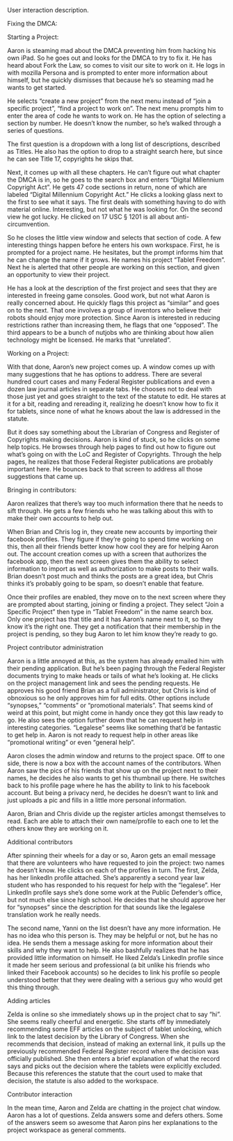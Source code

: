 User interaction description.

Fixing the DMCA:

Starting a Project:

Aaron is steaming mad about the DMCA preventing him from hacking his own iPad. So he goes out and looks for the DMCA to try to fix it. He has heard about Fork the Law, so comes to visit our site to work on it. He logs in with mozilla Persona and is prompted to enter more information about himself, but he quickly dismisses that because he’s so steaming mad he wants to get started.

He selects “create a new project” from the next menu instead of “join a specific project”, “find a project to work on”. The next menu prompts him to enter the area of code he wants to work on. He has the option of selecting a section by number. He doesn’t know the number, so he’s walked through a series of questions.

The first question is a dropdown with a long list of descriptions, described as Titles. He also has the option to drop to a straight search here, but since he can see Title 17, copyrights he skips that.

Next, it comes up with all these chapters. He can’t figure out what chapter the DMCA is in, so he goes to the search box and enters “Digital Millennium Copyright Act”. He gets 47 code sections in return, none of which are labeled “Digital Millennium Copyright Act.” He clicks a looking glass next to the first to see what it says. The first deals with something having to do with material online. Interesting, but not what he was looking for. On the second view he got lucky. He clicked on 17 USC § 1201 is all about anti-circumvention.

So he closes the little view window and selects that section of code. A few interesting things happen before he enters his own workspace. First, he is prompted for a project name. He hesitates, but the prompt informs him that he can change the name if it grows. He names his project “Tablet Freedom”. Next he is alerted that other people are working on this section, and given an opportunity to view their project. 

He has a look at the description of the first project and sees that they are interested in freeing game consoles. Good work, but not what Aaron is really concerned about. He quickly flags this project as “similar” and goes on to the next. That one involves a group of inventors who believe their robots should enjoy more protection. Since Aaron is interested in reducing restrictions rather than increasing them, he flags that one “opposed”. The third appears to be a bunch of nutjobs who are thinking about how alien technology might be licensed. He marks that “unrelated”.

Working on a Project:

With that done, Aaron’s new project comes up. A window comes up with many suggestions that he has options to address. There are several hundred court cases and many Federal Register publications and even a dozen law journal articles in separate tabs. He chooses not to deal with those just yet and goes straight to the text of the statute to edit. He stares at it for a bit, reading and rereading it, realizing he doesn’t know how to fix it for tablets, since none of what he knows about the law is addressed in the statute.

But it does say something about the Librarian of Congress and Register of Copyrights making decisions. Aaron is kind of stuck, so he clicks on some help topics. He browses through help pages to find out how to figure out what’s going on with the LoC and Register of Copyrights. Through the help pages, he realizes that those Federal Register publications are probably important here. He bounces back to that screen to address all those suggestions that came up.

Bringing in contributors:

Aaron realizes that there’s way too much information there that he needs to sift through. He gets a few friends who he was talking about this with to make their own accounts to help out.

When Brian and Chris log in, they create new accounts by importing their facebook profiles. They figure if they’re going to spend time working on this, then all their friends better know how cool they are for helping Aaron out. The account creation comes up with a screen that authorizes the facebook app, then the next screen gives them the ability to select information to import as well as authorization to make posts to their walls. Brian doesn’t post much and thinks the posts are a great idea, but Chris thinks it’s probably going to be spam, so doesn’t enable that feature.

Once their profiles are enabled, they move on to the next screen where they are prompted about starting, joining or finding a project. They select “Join a Specific Project” then type in “Tablet Freedom” in the name search box. Only one project has that title and it has Aaron’s name next to it, so they know it’s the right one. They get a notification that their membership in the project is pending, so they bug Aaron to let him know they’re ready to go.

Project contributor administration

Aaron is a little annoyed at this, as the system has already emailed him with their pending application. But he’s been paging through the Federal Register documents trying to make heads or tails of what he’s looking at. He clicks on the project management link and sees the pending requests. He approves his good friend Brian as a full administrator, but Chris is kind of obnoxious so he only approves him for full edits. Other options include “synopses,” “comments” or “promotional materials”. That seems kind of weird at this point, but might come in handy once they got this law ready to go. He also sees the option further down that he can request help in interesting categories. “Legalese” seems like something that’d be fantastic to get help in. Aaron is not ready to request help in other areas like “promotional writing” or even “general help”. 

Aaron closes the admin window and returns to the project space. Off to one side, there is now a box with the account names of the contributors. When Aaron saw the pics of his friends that show up on the project next to their names, he decides he also wants to get his thumbnail up there. He switches back to his profile page where he has the ability to link to his facebook account. But being a privacy nerd, he decides he doesn’t want to link and just uploads a pic and fills in a little more personal information.

Aaron, Brian and Chris divide up the register articles amongst themselves to read. Each are able to attach their own name/profile to each one to let the others know they are working on it.

Additional contributors

After spinning their wheels for a day or so, Aaron gets an email message that  there are volunteers who have requested to join the project: two names he doesn’t know. He clicks on each of the profiles in turn. The first, Zelda, has her linkedIn profile attached. She’s apparently a second year law student who has responded to his request for help with the “legalese”. Her LinkedIn profile says she’s done some work at the Public Defender’s office, but not much else since high school. He decides that he should approve her for “synopses” since the description for that sounds like the legalese translation work he really needs.

The second name, Yanni on the list doesn’t have any more information. He has no idea who this person is. They may be helpful or not, but he has no idea. He sends them a message asking for more information about their skills and why they want to help. He also bashfully realizes that he has provided little information on himself. He liked Zelda’s LinkedIn profile since it made her seem serious and professional (a bit unlike his friends who linked their Facebook accounts) so he decides to link his profile so people understood better that they were dealing with a serious guy who would get this thing through.

Adding articles

Zelda is online so she immediately shows up in the project chat to say “hi”. She seems really cheerful and energetic. She starts off by immediately recommending some EFF articles on the subject of tablet unlocking, which link to the latest decision by the Library of Congress. When she recommends that decision, instead of making an external link, it pulls up the previously recommended Federal Register record where the decision was officially published. She then enters a brief explanation of what the record says and picks out the decision where the tablets were explicitly excluded. Because this references the statute that the court used to make that decision, the statute is also added to the workspace.

Contributor interaction

In the mean time, Aaron and Zelda are chatting in the project chat window. Aaron has a lot of questions. Zelda answers some and defers others. Some of the answers seem so awesome that Aaron pins her explanations to the project workspace as general comments.
